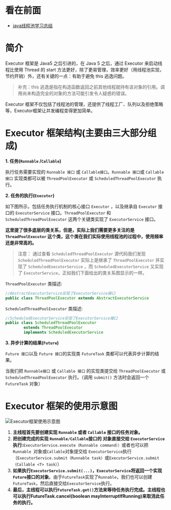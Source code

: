 看在前面
====

* <a href="https://github.com/Snailclimb/JavaGuide/blob/master/docs/java/Multithread/java%E7%BA%BF%E7%A8%8B%E6%B1%A0%E5%AD%A6%E4%B9%A0%E6%80%BB%E7%BB%93.md#%E4%BA%8C-executor-%E6%A1%86%E6%9E%B6">java线程池学习总结</a>

简介
====

Executor 框架是 Java5 之后引进的，在 Java 5 之后，通过 Executor 来启动线程比使用 Thread 的 start 方法更好，除了更易管理，效率更好（用线程池实现，节约开销）外，还有关键的一点：有助于避免 this 逃逸问题。

> 补充：this 逃逸是指在构造函数返回之前其他线程就持有该对象的引用。调用尚未构造完全的对象的方法可能引发令人疑惑的错误。

Executor 框架不仅包括了线程池的管理，还提供了线程工厂、队列以及拒绝策略等，Executor框架让并发编程变得更加简单。

Executor 框架结构(主要由三大部分组成)
====

**1. 任务(```Runnable``` /```Callable```)**

执行任务需要实现的 ```Runnable 接口``` 或 ```Callable接口```。```Runnable 接口```或 ```Callable 接口``` 实现类都可以被 ```ThreadPoolExecutor``` 或 ```ScheduledThreadPoolExecutor``` 执行。

**2. 任务的执行(```Executor```)**

如下图所示，包括任务执行机制的核心接口 ```Executor``` ，以及继承自 ```Executor``` 接口的 ```ExecutorService``` 接口。```ThreadPoolExecutor``` 和 ```ScheduledThreadPoolExecutor``` 这两个关键类实现了 ```ExecutorService``` 接口。

**这里提了很多底层的类关系，但是，实际上我们需要更多关注的是 ```ThreadPoolExecutor``` 这个类，这个类在我们实际使用线程池的过程中，使用频率还是非常高的。**

> 注意： 通过查看 ```ScheduledThreadPoolExecutor``` 源代码我们发现 ```ScheduledThreadPoolExecutor``` 实际上是继承了 ```ThreadPoolExecutor``` 并实现了 ```ScheduledExecutorService``` ，而 ```ScheduledExecutorService``` 又实现了 ```ExecutorService```，正如我们下面给出的类关系图显示的一样。

```ThreadPoolExecutor``` 类描述:

```java
//AbstractExecutorService实现了ExecutorService接口
public class ThreadPoolExecutor extends AbstractExecutorService
```

```ScheduledThreadPoolExecutor``` 类描述:

```java
//ScheduledExecutorService实现了ExecutorService接口
public class ScheduledThreadPoolExecutor
        extends ThreadPoolExecutor
        implements ScheduledExecutorService
```

**3. 异步计算的结果(```Future```)**

```Future 接口```以及 ```Future 接口```的实现类 ```FutureTask``` 类都可以代表异步计算的结果。

当我们把 ```Runnable接口``` 或 ```Callable 接口``` 的实现类提交给 ```ThreadPoolExecutor``` 或 ```ScheduledThreadPoolExecutor``` 执行。（调用 ```submit()``` 方法时会返回一个 ```FutureTask``` 对象）

Executor 框架的使用示意图
====

![Executor框架使用示意图](https://github.com/DemoTransfer/demotransfer/blob/master/java/interview/picture/Executor%E6%A1%86%E6%9E%B6%E4%BD%BF%E7%94%A8%E7%A4%BA%E6%84%8F%E5%9B%BE.png)

1. **主线程首先要创建实现 ```Runnable``` 或者 ```Callable``` 接口的任务对象。**
2. **把创建完成的实现 ```Runnable/Callable```接口的 对象直接交给 ```ExecutorService``` 执行:**```ExecutorService.execute（Runnable command））```或者也可以把 ```Runnable ```对象或```Callable```对象提交给 ```ExecutorService```执行（```ExecutorService.submit（Runnable task）```或```ExecutorService.submit（Callable <T> task）```）
3. **如果执行```ExecutorService.submit(...)```，```ExecutorService```将返回一个实现```Future```接口的对象**。由于```FutureTask```实现了```Runnable```，我们也可以创建```FutureTask```，然后直接交给```ExecutorService```执行。
4. **最后，主线程可以执行```FutureTask.get()```方法来等待任务执行完成。主线程也可以执行FutureTask.cancel(boolean mayInterruptIfRunning)来取消此任务的执行。**
